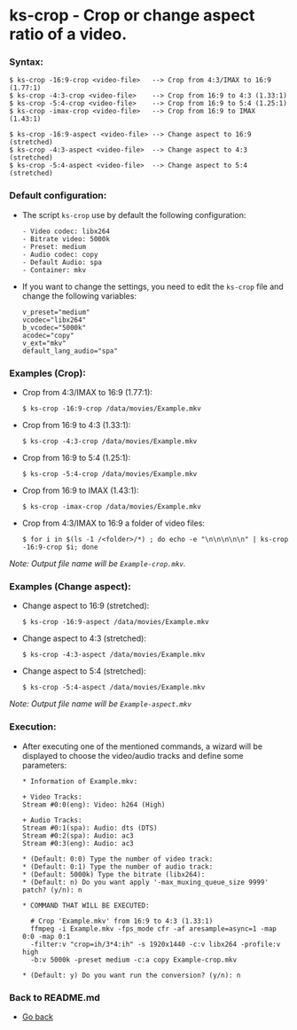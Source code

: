 ks-crop - Crop or change aspect ratio of a video.
=================================================

### Syntax:

```shell
$ ks-crop -16:9-crop <video-file>   --> Crop from 4:3/IMAX to 16:9 (1.77:1)
$ ks-crop -4:3-crop <video-file>    --> Crop from 16:9 to 4:3 (1.33:1)
$ ks-crop -5:4-crop <video-file>    --> Crop from 16:9 to 5:4 (1.25:1)
$ ks-crop -imax-crop <video-file>   --> Crop from 16:9 to IMAX (1.43:1)

$ ks-crop -16:9-aspect <video-file> --> Change aspect to 16:9 (stretched)
$ ks-crop -4:3-aspect <video-file>  --> Change aspect to 4:3 (stretched)
$ ks-crop -5:4-aspect <video-file>  --> Change aspect to 5:4 (stretched)
```
  
### Default configuration:

  * The script `ks-crop` use by default the following configuration:
    
    ```shell
    - Video codec: libx264
    - Bitrate video: 5000k
    - Preset: medium
    - Audio codec: copy
    - Default Audio: spa
    - Container: mkv
    ````
    
  * If you want to change the settings, you need to edit the `ks-crop` file and change the following variables:
  
    ```shell
    v_preset="medium"
    vcodec="libx264"
    b_vcodec="5000k"
    acodec="copy"
    v_ext="mkv"
    default_lang_audio="spa"
    ````

### Examples (Crop):

  * Crop from 4:3/IMAX to 16:9 (1.77:1):
  
    ```shell
    $ ks-crop -16:9-crop /data/movies/Example.mkv
    ````
    
  * Crop from 16:9 to 4:3 (1.33:1):
    
    ```shell
    $ ks-crop -4:3-crop /data/movies/Example.mkv
    ````

  * Crop from 16:9 to 5:4 (1.25:1):
    
    ```shell
    $ ks-crop -5:4-crop /data/movies/Example.mkv
    ````

  * Crop from 16:9 to IMAX (1.43:1):
    
    ```shell
    $ ks-crop -imax-crop /data/movies/Example.mkv
    ````

  * Crop from 4:3/IMAX to 16:9 a folder of video files:
    
    ```shell
    $ for i in $(ls -1 /<folder>/*) ; do echo -e "\n\n\n\n\n" | ks-crop -16:9-crop $i; done
    ````

_Note: Output file name will be `Example-crop.mkv`._

### Examples (Change aspect):

  * Change aspect to 16:9 (stretched):
    
    ```shell
    $ ks-crop -16:9-aspect /data/movies/Example.mkv
    ````

  * Change aspect to 4:3 (stretched):
    
    ```shell
    $ ks-crop -4:3-aspect /data/movies/Example.mkv
    ````

  * Change aspect to 5:4 (stretched):
    
    ```shell
    $ ks-crop -5:4-aspect /data/movies/Example.mkv
    ````
   
_Note: Output file name will be `Example-aspect.mkv`_
    
### Execution:

  * After executing one of the mentioned commands, a wizard will be displayed to choose the video/audio tracks and define some parameters:
  
    ```shell
    * Information of Example.mkv:

    + Video Tracks:
    Stream #0:0(eng): Video: h264 (High)

    + Audio Tracks:
    Stream #0:1(spa): Audio: dts (DTS)
    Stream #0:2(spa): Audio: ac3
    Stream #0:3(eng): Audio: ac3

    * (Default: 0:0) Type the number of video track: 
    * (Default: 0:1) Type the number of audio track: 
    * (Default: 5000k) Type the bitrate (libx264): 
    * (Default: n) Do you want apply '-max_muxing_queue_size 9999' patch? (y/n): n

    * COMMAND THAT WILL BE EXECUTED:

      # Crop 'Example.mkv' from 16:9 to 4:3 (1.33:1)
      ffmpeg -i Example.mkv -fps_mode cfr -af aresample=async=1 -map 0:0 -map 0:1
      -filter:v "crop=ih/3*4:ih" -s 1920x1440 -c:v libx264 -profile:v high 
      -b:v 5000k -preset medium -c:a copy Example-crop.mkv

    * (Default: y) Do you want run the conversion? (y/n): n
    ````
    
### Back to README.md
    
* [Go back](/README.md)
  
